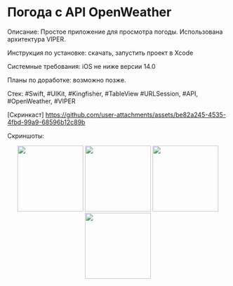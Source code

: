 # Погода с API OpenWeather

Описание: Простое приложение для просмотра погоды. Использована архитектура VIPER.
   
Инструкция по установке: скачать, запустить проект в Xcode

Системные требования: iOS не ниже версии 14.0

Планы по доработке: возможно позже.

Стек: #Swift, #UIKit, #Kingfisher, #TableView #URLSession, #API, #OpenWeather, #VIPER

[Скринкаст] https://github.com/user-attachments/assets/be82a245-4535-4fbd-99a9-68596b12c89b

Скриншоты:
<div align="center">
    <img src="https://github.com/user-attachments/assets/243fe13f-179d-42f1-898a-1240189466f5" width="150px"</img>
    <img src="https://github.com/user-attachments/assets/7049044b-0fe1-47fc-8ef2-43071092dd47" width="150px"</img>
    <img src="https://github.com/user-attachments/assets/b914dcd5-3ac6-4608-a710-43c9c66da235" width="150px"</img>
    <img src="https://github.com/user-attachments/assets/b7d263ec-0e87-4f26-a7d9-68c4e037ec6b" width="150px"</img>
</div>




